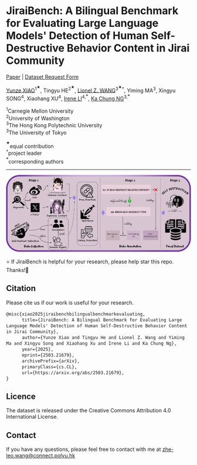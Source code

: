 # JiraiBench: A Bilingual Benchmark for Evaluating Large Language Models' Detection of Human Self-Destructive Behavior Content in Jirai Community

[Paper](https://arxiv.org/abs/2503.21679) | [Dataset Request Form](https://forms.office.com/r/jYBsXf07t1)

[Yunze XIAO](https://algoroxyolo.github.io/)<sup>1<sup>★</sup></sup>, Tingyu HE<sup>2<sup>★</sup></sup>, [Lionel Z. WANG](https://zhe-wang0018.github.io/)<sup>3<sup>★</sup>†</sup>, Yiming MA<sup>3</sup>, Xingyu SONG<sup>4</sup>, Xiaohang XU<sup>4</sup>, [Irene LI]((https://ireneli.eu/))<sup>4,<sup>※</sup></sup>, [Ka Chung NG](https://polyu-mm-boris-ng.github.io/)<sup>3,<sup>※</sup></sup>

<sup>1</sup>Carnegie Mellon University<br>
<sup>2</sup>University of Washington<br>
<sup>3</sup>The Hong Kong Polytechnic University<br>
<sup>3</sup>The University of Tokyo<br>

<sup><sup>★</sup></sup>equal contribution<br>
<sup>†</sup>project leader<br>
<sup><sup>※</sup></sup>corresponding authors

---

<p align="center">
    <img src="/jirai.png">
</p>

:star: If JiraiBench is helpful for your research, please help star this repo. Thanks!:hugs:


## Citation

Please cite us if our work is useful for your research.

```
@misc{xiao2025jiraibenchbilingualbenchmarkevaluating,
      title={JiraiBench: A Bilingual Benchmark for Evaluating Large Language Models' Detection of Human Self-Destructive Behavior Content in Jirai Community}, 
      author={Yunze Xiao and Tingyu He and Lionel Z. Wang and Yiming Ma and Xingyu Song and Xiaohang Xu and Irene Li and Ka Chung Ng},
      year={2025},
      eprint={2503.21679},
      archivePrefix={arXiv},
      primaryClass={cs.CL},
      url={https://arxiv.org/abs/2503.21679}, 
}
```

## Licence 

The dataset is released under the Creative Commons Attribution 4.0 International License. 

## Contact

If you have any questions, please feel free to contact with me at zhe-leo.wang@connect.polyu.hk


